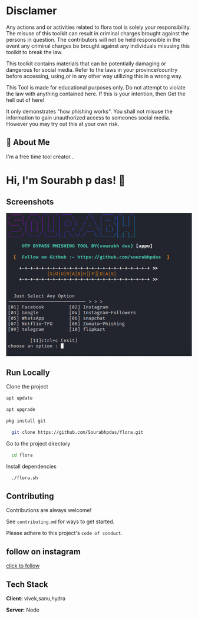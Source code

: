 
# Disclamer

Any actions and or activities related to flora tool is solely your responsibility. The misuse of this toolkit can result in criminal charges brought against the persons in question. The contributors will not be held responsible in the event any criminal charges be brought against any individuals misusing this toolkit to break the law.

This toolkit contains materials that can be potentially damaging or dangerous for social media. Refer to the laws in your province/country before accessing, using,or in any other way utilizing this in a wrong way.

This Tool is made for educational purposes only. Do not attempt to violate the law with anything contained here. If this is your intention, then Get the hell out of here!

It only demonstrates "how phishing works". You shall not misuse the information to gain unauthorized access to someones social media. However you may try out this at your own risk.




## 🚀 About Me
I'm a free time tool creator...

  
# Hi, I'm Sourabh p das! 👋

## Screenshots

![App Screenshot](./source/screenshot.png)

## Run Locally

Clone the project
```bash
apt update
```
```bash
apt upgrade
```
```bash
pkg install git
```

```bash
  git clone https://github.com/Sourabhpdas/flora.git
```

Go to the project directory

```bash
  cd flora
```

Install dependencies

```bash
  ./flora.sh
```

  
## Contributing

Contributions are always welcome!

See `contributing.md` for ways to get started.

Please adhere to this project's `code of conduct`.

  
## follow on instagram

[click to follow](https://instagram.com/sourabhdasp?utm_medium=copy_link)

  
## Tech Stack

**Client:** vivek,sanu,hydra

**Server:** Node

  
